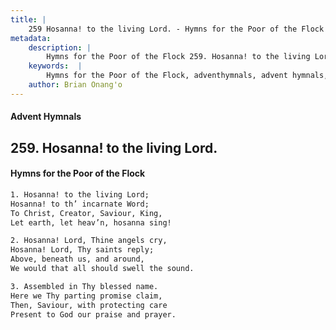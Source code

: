 ```yaml
---
title: |
    259 Hosanna! to the living Lord. - Hymns for the Poor of the Flock
metadata:
    description: |
        Hymns for the Poor of the Flock 259. Hosanna! to the living Lord.. Hosanna! to the living Lord; Hosanna! to th’ incarnate Word; To Christ, Creator, Saviour, King, Let earth, let heav’n, hosanna sing! 
    keywords:  |
        Hymns for the Poor of the Flock, adventhymnals, advent hymnals, Hosanna! to the living Lord., Hosanna! to the living Lord;, 
    author: Brian Onang'o
---
```


#### Advent Hymnals
## 259. Hosanna! to the living Lord.
####  Hymns for the Poor of the Flock

```txt
1. Hosanna! to the living Lord;
Hosanna! to th’ incarnate Word;
To Christ, Creator, Saviour, King,
Let earth, let heav’n, hosanna sing!

2. Hosanna! Lord, Thine angels cry, 
Hosanna! Lord, Thy saints reply;
Above, beneath us, and around,
We would that all should swell the sound.

3. Assembled in Thy blessed name.
Here we Thy parting promise claim, 
Then, Saviour, with protecting care 
Present to God our praise and prayer.
```